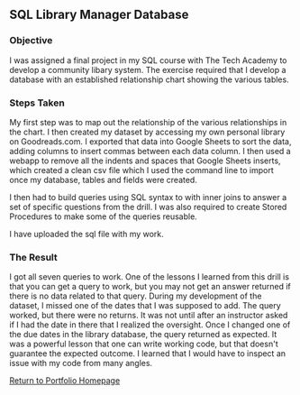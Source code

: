 ## SQL Library Manager Database

### Objective

I was assigned a final project in my SQL course with The Tech Academy to develop a community libary system. The exercise required that I develop a database with an established relationship chart showing the various tables.

### Steps Taken

My first step was to map out the relationship of the various relationships in the chart. I then created my dataset by accessing my own personal library on Goodreads.com. I exported that data into Google Sheets to sort the data, adding columns to insert commas between each data column. I then used a webapp to remove all the indents and spaces that Google Sheets inserts, which created a clean csv file which I used the command line to import once my database, tables and fields were created.

I then had to build queries using SQL syntax to with inner joins to answer a set of specific questions from the drill. I was also required to create Stored Procedures to make some of the queries reusable.

I have uploaded the sql file with my work.

### The Result

I got all seven queries to work. One of the lessons I learned from this drill is that you can get a query to work, but you may not get an answer returned if there is no data related to that query. During my development of the dataset, I missed one of the dates that I was supposed to add. The query worked, but there were no returns. It was not until after an instructor asked if I had the date in there that I realized the oversight. Once I changed one of the due dates in the library database, the query returned as expected. It was a powerful lesson that one can write working code, but that doesn't guarantee the expected outcome. I learned that I would have to inspect an issue with my code from many angles. 

[Return to Portfolio Homepage](https://github.com/HenryTech/Portfolio)
